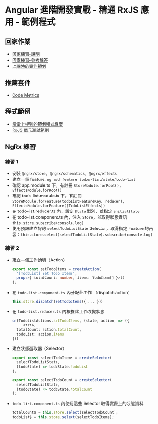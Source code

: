 # Angular 進階開發實戰 - 精通 RxJS 應用 - 範例程式

## 回家作業

- [回家練習-說明](homework.md)
- [回家練習-參考解答](https://stackblitz.com/edit/textwrite-rxjs-homework-ans)
- [上課時的實作範例](https://stackblitz.com/edit/testrite-rxjs-homework)

## 推薦套件

- [Code Metrics](https://marketplace.visualstudio.com/items?itemName=kisstkondoros.vscode-codemetrics)

## 程式範例

- [課堂上提到的範例程式專案](https://github.com/coolrare/angular-advanced-rxjs-full)
- [RxJS 單元測試範例](https://github.com/coolrare/angular-advanced-rxjs-testing)

## NgRx 練習

### 練習 1

- 安裝 `@ngrx/store, @ngrx/schematics, @ngrx/effects`
- 建立一個 feature: `ng add feature todos-list/state/todo-list`
- 確認 app.module.ts 下，有註冊 `StoreModule.forRoot(), EffectsModule.forRoot()`
- 確認 todo-list.module.ts 下，有註冊 `StoreModule.forFeature(todoListFeatureKey, reducer), EffectsModule.forFeature([TodoListEffects])`
- 在 todo-list.reducer.ts 內，設定 `State` 型別，並指定 `initialState`
- 在 todo-list.component.ts 內，注入 `Store`，並取得狀態資訊：`this.store.subscribe(console.log)`
- 使用預設建立好的 `selectTodoListState` Selector，取得指定 Feature 的內容：`this.store.select(selectTodoListState).subscribe(console.log)`

### 練習 2

- 建立一個工作說明（Action）
  
  ```typescript
  export const setTodoItems = createAction(
    '[TodoList] Set Todo Items',
    props<{ totalCount: number, items: TodoItem[] }>()
  );
  ```
  
- 在 `todo-list.component.ts` 內分配此工作 （dispatch action）

  ```typescript
  this.store.dispatch(setTodoItems({ ... }))
  ```
  
- 在 `todo-list.reducer.ts` 內根據此工作改變狀態

  ```typescript
  on(TodoListActions.setTodoItems, (state, action) => ({
    ...state,
    totalCount: action.totalCount,
    todoList: action.items
  }))
  ```
  
- 建立狀態選取器（Selector）

  ```typescript
  export const selectTodoItems = createSelector(
    selectTodoListState,
    (todoState) => todoState.todoList
  );
  
  export const selectTodoCount = createSelector(
    selectTodoListState,
    (todoState) => todoState.totalCount
  );
  ```

- `todo-list.component.ts` 內使用這些 Selector 取得實際上的狀態資料

  ```typescript
  totalCount$ = this.store.select(selectTodoCount);
  todoList$ = this.store.select(selectTodoItems);
  ```
